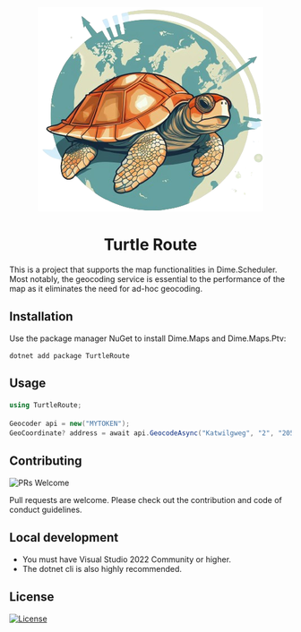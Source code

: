 <div align="center"><img src="assets/logo.png" alt="Logo"></div>

<div align="center">
<h1> Turtle Route </h1>
</div>

This is a project that supports the map functionalities in Dime.Scheduler. Most notably, the geocoding service is essential to the performance of the map as it eliminates the need for ad-hoc geocoding.

## Installation

Use the package manager NuGet to install Dime.Maps and Dime.Maps.Ptv:

```cli
dotnet add package TurtleRoute
```

## Usage

``` csharp
using TurtleRoute;

Geocoder api = new("MYTOKEN");
GeoCoordinate? address = await api.GeocodeAsync("Katwilgweg", "2", "2050", "Antwerpen", "", "BE");
```

## Contributing

![PRs Welcome](https://img.shields.io/badge/PRs-welcome-brightgreen.svg?style=flat-square)

Pull requests are welcome. Please check out the contribution and code of conduct guidelines.

## Local development

- You must have Visual Studio 2022 Community or higher.
- The dotnet cli is also highly recommended.

## License

[![License](http://img.shields.io/:license-mit-blue.svg?style=flat-square)](http://badges.mit-license.org)